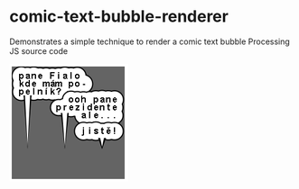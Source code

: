 # comic-text-bubble-renderer
Demonstrates a simple technique to render a comic text bubble
Processing JS source code

![renderer output](https://raw.githubusercontent.com/luke-b/comic-text-bubble-renderer/main/comic-chat-bubble.png)

